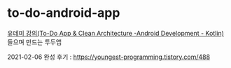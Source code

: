 # to-do-android-app
[유데미 강의(To-Do App & Clean Architecture -Android Development - Kotlin)](https://www.udemy.com/course/to-do-app-clean-architecture-android-development-kotlin/) 들으며 만드는 투두앱



2021-02-06 완성
후기 : https://youngest-programming.tistory.com/488



